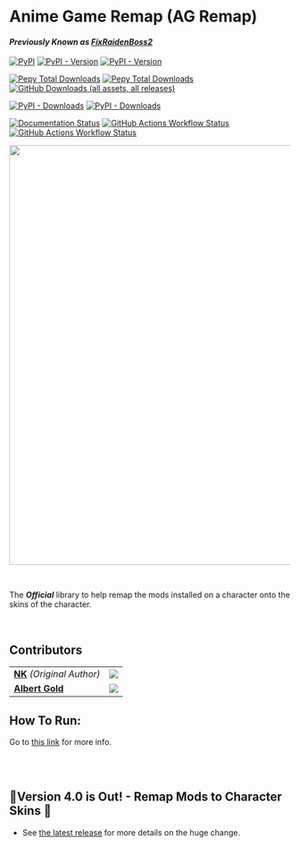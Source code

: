 # Anime Game Remap (AG Remap)
#### *Previously Known as <ins>FixRaidenBoss2</ins>*
[![PyPI](https://img.shields.io/pypi/pyversions/FixRaidenBoss2?style=for-the-badge)](https://www.python.org/downloads/)
[![PyPI - Version](https://img.shields.io/pypi/v/FixRaidenBoss2?label=FixRaidenBoss2%20pypi&style=for-the-badge)](https://pypi.org/project/FixRaidenBoss2/)
[![PyPI - Version](https://img.shields.io/pypi/v/AnimeGameRemap?label=AG%20Remap%20pypi&style=for-the-badge)](https://pypi.org/project/AnimeGameRemap/)

[![Pepy Total Downloads](https://img.shields.io/pepy/dt/FixRaidenBoss2?style=for-the-badge&label=FixRaidenBoss2%20Pypi%20Downloads)](https://pypi.org/project/FixRaidenBoss2/)
[![Pepy Total Downloads](https://img.shields.io/pepy/dt/AnimeGameRemap?style=for-the-badge&label=AG%20Remap%20Pypi%20Downloads)](https://pypi.org/project/AnimeGameRemap)
[![GitHub Downloads (all assets, all releases)](https://img.shields.io/github/downloads/nhok0169/Anime-Game-Remap/total?label=Github%20Downloads&style=for-the-badge)](https://github.com/nhok0169/Anime-Game-Remap/releases/latest)

[![PyPI - Downloads](https://img.shields.io/pypi/dm/FixRaidenBoss2?style=for-the-badge&label=FixRaidenBoss2%20Pypi%20Monthly)](https://pypi.org/project/FixRaidenBoss2/)
[![PyPI - Downloads](https://img.shields.io/pypi/dm/AnimeGameRemap?style=for-the-badge&label=AG%20Remap%20Pypi%20Monthly)](https://pypi.org/project/AnimeGameRemap)

[![Documentation Status](https://readthedocs.org/projects/anime-game-remap/badge/?version=latest&style=for-the-badge)](https://anime-game-remap.readthedocs.io/en/latest/?badge=latest)
[![GitHub Actions Workflow Status](https://img.shields.io/github/actions/workflow/status/nhok0169/Anime-Game-Remap/unit-tests.yml?label=Unit%20Tests&style=for-the-badge)](https://github.com/nhok0169/Anime-Game-Remap/actions/workflows/unit-tests.yml)
[![GitHub Actions Workflow Status](https://img.shields.io/github/actions/workflow/status/nhok0169/Anime-Game-Remap/integration-tests.yml?label=Integration%20Tests&style=for-the-badge)](https://github.com/nhok0169/Anime-Game-Remap/actions/workflows/integration-tests.yml)


<a href="https://github.com/nhok0169/Anime-Game-Remap/tree/nhok0169/Anime%20Game%20Remap%20(for%20all%20users)/api"><img alt="" src="https://github.com/nhok0169/Anime-Game-Remap/blob/nhok0169/Docs/src/_static/images/AGRemapBanner.png" style="width:750px; height: auto;"></a>

<br>

The ***Official*** library to help remap the mods installed on a character onto the skins of the character.

<br>

## Contributors
|   |   |
|---|---|
| **[NK](https://github.com/nhok0169)** *(Original Author)* | [![](https://dcbadge.limes.pink/api/shield/277117247523389450?theme=discord-inverted)](https://discordlookup.com/user/277117247523389450) |
| **[Albert Gold](https://github.com/Alex-Au1)** | [![](https://dcbadge.limes.pink/api/shield/367087171154214914?theme=discord-inverted)](https://discordlookup.com/user/367087171154214914) |


## How To Run:
Go to [this link](https://github.com/nhok0169/Anime-Game-Remap/tree/nhok0169/Anime%20Game%20Remap%20(for%20all%20users)/api) for more info.


<br>
<br>

## 🎉Version 4.0 is Out! - Remap Mods to Character Skins 🎉
- See [the latest release](https://github.com/nhok0169/Anime-Game-Remap/releases/tag/v4.0.0) for more details on the huge change.
